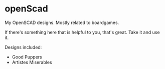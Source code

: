 # openScad
My OpenSCAD designs.  Mostly related to boardgames.

If there's something here that is helpful to you, that's great.  Take it and use it.

Designs included:

* Good Puppers
* Artistes Miserables

